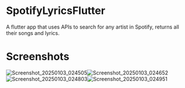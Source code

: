 # SpotifyLyricsFlutter
A flutter app that uses APIs to search for any artist in Spotify, returns all their songs and lyrics.

# Screenshots
![Screenshot_20250103_024505](https://github.com/user-attachments/assets/42e1f02a-097d-4200-8145-d8e11390fd7f)![Screenshot_20250103_024652](https://github.com/user-attachments/assets/586131ed-0d06-462e-918b-ff06c11bea3a)![Screenshot_20250103_024803](https://github.com/user-attachments/assets/3c2b2672-596a-4e09-835e-ac60b14d1a0c)![Screenshot_20250103_024951](https://github.com/user-attachments/assets/5363f92e-023e-4b8a-98ad-792991a4bdbd)






